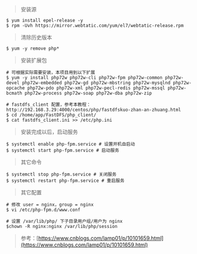 > 安装源

```
$ yum install epel-release -y
$ rpm -Uvh https://mirror.webtatic.com/yum/el7/webtatic-release.rpm
```

> 清除历史版本

```
$ yum -y remove php*
```

> 安装扩展包

```
# 可根据实际需要安装，本项目用到以下扩展
$ yum -y install php72w php72w-cli php72w-fpm php72w-common php72w-devel php72w-embedded php72w-gd php72w-mbstring php72w-mysqlnd php72w-opcache php72w-pdo php72w-xml php72w-pecl-redis php72w-mssql php72w-bcmath php72w-process php72w-soap php72w-dba php72w-zip

# fastdfs_client 配置，参考本教程：http://192.168.3.29:4000/centos/php/fastdfskuo-zhan-an-zhuang.html
$ cd /home/app/FastDFS/php_client/
$ cat fastdfs_client.ini >> /etc/php.ini
```

> 安装完成以后，启动服务

```
$ systemctl enable php-fpm.service # 设置开机自启动
$ systemctl start php-fpm.service # 启动服务
```

> 其它命令

```
$ systemctl stop php-fpm.service # 关闭服务
$ systemctl restart php-fpm.service # 重启服务
```

> 其它配置

```
# 修改 user = nginx，group = nginx
$ vi /etc/php-fpm.d/www.conf

# 设置 /var/lib/php/ 下子目录用户组/用户为 nginx
$chown -R nginx:nginx /var/lib/php/session
```

> 参考：[https://www.cnblogs.com/lamp01/p/10101659.html](https://www.cnblogs.com/lamp01/p/10101659.html)



